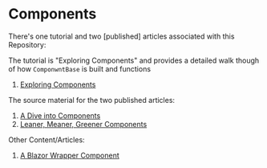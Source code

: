 # Components

There's one tutorial and two [published] articles associated with this Repository:

The tutorial is "Exploring Components" and provides a detailed walk though of how `ComponwntBase` is built and functions

1. [Exploring Components](./Tutorials/Exploring-Components/Introduction.md) 

The source material for the two published articles:

1. [A Dive into Components](./Documents/A-Deep-Dive-into-the-Component/index.md)
2. [Leaner, Meaner, Greener Components](./Documents/Leaner-Meaner-Greener-Components.md)

Other Content/Articles:

1. [A Blazor Wrapper Component](./src/Blazor.WrapperComponent/readme.md)
